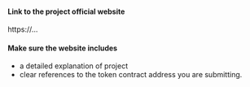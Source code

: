 #### Link to the project official website
https://...

#### Make sure the website includes
- a detailed explanation of project
- clear references to the token contract address you are submitting.
